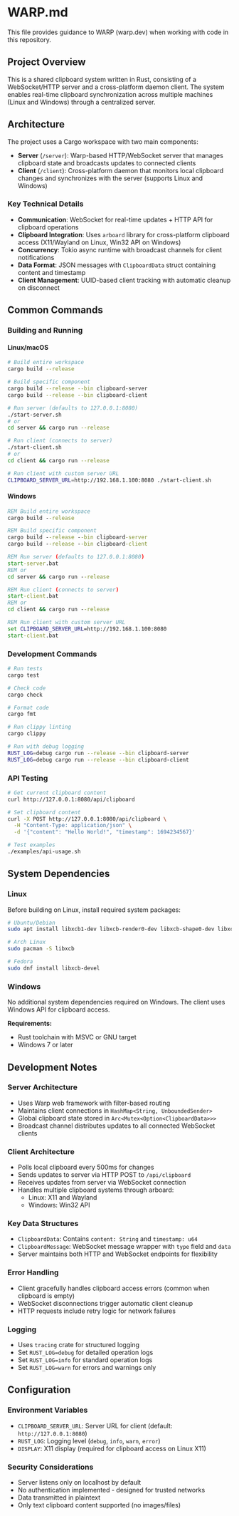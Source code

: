 # WARP.md

This file provides guidance to WARP (warp.dev) when working with code in this repository.

## Project Overview

This is a shared clipboard system written in Rust, consisting of a WebSocket/HTTP server and a cross-platform daemon client. The system enables real-time clipboard synchronization across multiple machines (Linux and Windows) through a centralized server.

## Architecture

The project uses a Cargo workspace with two main components:

- **Server** (`/server`): Warp-based HTTP/WebSocket server that manages clipboard state and broadcasts updates to connected clients
- **Client** (`/client`): Cross-platform daemon that monitors local clipboard changes and synchronizes with the server (supports Linux and Windows)

### Key Technical Details

- **Communication**: WebSocket for real-time updates + HTTP API for clipboard operations
- **Clipboard Integration**: Uses `arboard` library for cross-platform clipboard access (X11/Wayland on Linux, Win32 API on Windows)
- **Concurrency**: Tokio async runtime with broadcast channels for client notifications
- **Data Format**: JSON messages with `ClipboardData` struct containing content and timestamp
- **Client Management**: UUID-based client tracking with automatic cleanup on disconnect

## Common Commands

### Building and Running

#### Linux/macOS
```bash
# Build entire workspace
cargo build --release

# Build specific component  
cargo build --release --bin clipboard-server
cargo build --release --bin clipboard-client

# Run server (defaults to 127.0.0.1:8080)
./start-server.sh
# or
cd server && cargo run --release

# Run client (connects to server)
./start-client.sh  
# or
cd client && cargo run --release

# Run client with custom server URL
CLIPBOARD_SERVER_URL=http://192.168.1.100:8080 ./start-client.sh
```

#### Windows
```cmd
REM Build entire workspace
cargo build --release

REM Build specific component
cargo build --release --bin clipboard-server
cargo build --release --bin clipboard-client

REM Run server (defaults to 127.0.0.1:8080)
start-server.bat
REM or
cd server && cargo run --release

REM Run client (connects to server)
start-client.bat
REM or
cd client && cargo run --release

REM Run client with custom server URL
set CLIPBOARD_SERVER_URL=http://192.168.1.100:8080
start-client.bat
```

### Development Commands
```bash
# Run tests
cargo test

# Check code
cargo check

# Format code
cargo fmt

# Run clippy linting
cargo clippy

# Run with debug logging
RUST_LOG=debug cargo run --release --bin clipboard-server
RUST_LOG=debug cargo run --release --bin clipboard-client
```

### API Testing
```bash
# Get current clipboard content
curl http://127.0.0.1:8080/api/clipboard

# Set clipboard content  
curl -X POST http://127.0.0.1:8080/api/clipboard \
  -H "Content-Type: application/json" \
  -d '{"content": "Hello World!", "timestamp": 1694234567}'

# Test examples
./examples/api-usage.sh
```

## System Dependencies

### Linux

Before building on Linux, install required system packages:

```bash
# Ubuntu/Debian
sudo apt install libxcb1-dev libxcb-render0-dev libxcb-shape0-dev libxcb-xfixes0-dev

# Arch Linux
sudo pacman -S libxcb

# Fedora  
sudo dnf install libxcb-devel
```

### Windows

No additional system dependencies required on Windows. The client uses Windows API for clipboard access.

**Requirements:**
- Rust toolchain with MSVC or GNU target
- Windows 7 or later

## Development Notes

### Server Architecture
- Uses Warp web framework with filter-based routing
- Maintains client connections in `HashMap<String, UnboundedSender>`
- Global clipboard state stored in `Arc<Mutex<Option<ClipboardData>>>`
- Broadcast channel distributes updates to all connected WebSocket clients

### Client Architecture  
- Polls local clipboard every 500ms for changes
- Sends updates to server via HTTP POST to `/api/clipboard`
- Receives updates from server via WebSocket connection
- Handles multiple clipboard systems through arboard:
  - Linux: X11 and Wayland
  - Windows: Win32 API

### Key Data Structures
- `ClipboardData`: Contains `content: String` and `timestamp: u64`
- `ClipboardMessage`: WebSocket message wrapper with `type` field and `data`
- Server maintains both HTTP and WebSocket endpoints for flexibility

### Error Handling
- Client gracefully handles clipboard access errors (common when clipboard is empty)
- WebSocket disconnections trigger automatic client cleanup
- HTTP requests include retry logic for network failures

### Logging
- Uses `tracing` crate for structured logging
- Set `RUST_LOG=debug` for detailed operation logs
- Set `RUST_LOG=info` for standard operation logs
- Set `RUST_LOG=warn` for errors and warnings only

## Configuration

### Environment Variables
- `CLIPBOARD_SERVER_URL`: Server URL for client (default: `http://127.0.0.1:8080`)
- `RUST_LOG`: Logging level (`debug`, `info`, `warn`, `error`)
- `DISPLAY`: X11 display (required for clipboard access on Linux X11)

### Security Considerations
- Server listens only on localhost by default
- No authentication implemented - designed for trusted networks
- Data transmitted in plaintext
- Only text clipboard content supported (no images/files)
